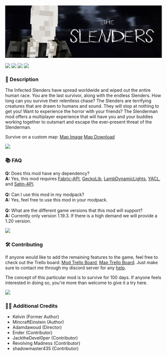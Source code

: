 ![Banner](https://raw.githubusercontent.com/Project-Alphaa/Slenderman/main/banner.png)

![](https://img.shields.io/badge/Mod_Loader-Fabric-6a6a6a?style=for-the-badge&labelColor=272727)
[![](https://img.shields.io/badge/-Github-6a6a6a?style=for-the-badge&labelColor=272727&logo=github)](https://github.com/Project-Alphaa/Slenders)
[![](https://img.shields.io/badge/-Curseforge-6a6a6a?style=for-the-badge&labelColor=272727&logo=curseforge)](https://curseforge.com/minecraft/mc-mods/slenders)
[![](https://img.shields.io/badge/Discord-6a6a6a?style=for-the-badge&labelColor=272727&logo=discord)](https://discord.gg/the-alpha-server-852655613669277777)

### **📘 Description**
The Infected Slenders have spread worldwide and wiped out the entire human race. You are the last survivor, along with the endless Slenders. How long can you survive their relentless chase? The Slenders are terrifying creatures that are drawn to humans and sound. They will stop at nothing to get you! Want to experience the horror with your friends? The Slenderman mod offers a multiplayer experience that will have you and your buddies working together to outsmart and escape the ever-present threat of the Slenderman.

Survive on a custom map: [Map Image](https://drive.google.com/file/d/1uGYnUUFTsPg-59iyrXgmeuW6h_i91vQt/view?usp=sharing) [Map Download](https://drive.google.com/file/d/1XQDHgWuXKUrj73KCTGx8w5OinFneCHiF/view?usp=drive_link)

![](https://i.imgur.com/j8YAnhl.png)

### **📚 FAQ**
**Q:** Does this mod have any dependency?
<br>
**A:** Yes, this mod requires [Fabric-API](https://modrinth.com/mod/fabric-api), [GeckoLib](https://modrinth.com/mod/geckolib), [LambDynamicLights](https://modrinth.com/mod/lambdynamiclights), [YACL](https://modrinth.com/mod/yacl), and [Satin-API](https://modrinth.com/mod/satin-api).
<br><br>
**Q:** Can I use this mod in my modpack?
<br>
**A:** Yes, feel free to use this mod in your modpack.
<br><br>
**Q:** What are the different game versions that this mod will support?
<br>
**A:** Currently only version 1.19.3. If there is a high demand we will provide a 1.20 version.

![](https://i.imgur.com/j8YAnhl.png)

### **🛠 Contributing**
If anyone would like to add the remaining features to the game, feel free to check out the Trello board: [Mod Trello Board](https://trello.com/b/BmcUb06n/project-slenderman-main), [Map Trello Board](https://trello.com/b/l1NQgglA/project-slenderman-building). Just make sure to contact me through my discord server for any [help](https://drive.google.com/drive/folders/1ktzk9z7oy2AW_2jvOAMThN_bHCH8q8Gy?usp=drive_link).

The concept of this particular mod is to survive for 100 days. If anyone feels interested in doing so, you're more than welcome to give it a try here.

![](https://i.imgur.com/j8YAnhl.png)

### **🙎‍♂️ Additional Credits**
- Kelvin (Former Author)
- MincraftEinstein (Author)
- Adamdawoud (Director)
- Ender (Contributor)
- JacktheDevel0per (Contributor)
- Revolving Madness (Contributor)
- shadowmaster435 (Contributor)

